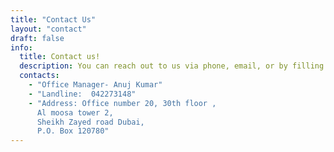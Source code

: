 ```yaml
---
title: "Contact Us"
layout: "contact"
draft: false
info:
  title: Contact us!
  description: You can reach out to us via phone, email, or by filling out the contact form. Our knowledgeable team is dedicated to providing prompt and helpful assistance for all your inquiries.
  contacts:
    - "Office Manager- Anuj Kumar"
    - "Landline:  042273148"
    - "Address: Office number 20, 30th floor ,
      Al moosa tower 2,
      Sheikh Zayed road Dubai,
      P.O. Box 120780"
---
```

